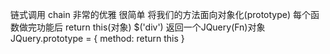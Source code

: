 链式调用 chain
非常的优雅
很简单 将我们的方法面向对象化(prototype)
每个函数做完功能后 return this(对象)
$('div') 返回一个JQuery(Fn)对象
JQuery.prototype = {
  method: return this
}